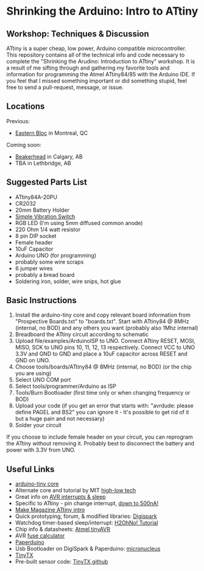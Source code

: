 Shrinking the Arduino: Intro to ATtiny
===============
Workshop: Techniques & Discussion
---------------------------------
ATtiny is a super cheap, low power, Arduino compatible microcontroller. This repository contains all of the technical info and code necessary to complete the "Shrinking the Arudino: Introduction to ATtiny" workshop. It is a result of me sifting through and gathering my favorite tools and information for programming the Atmel ATtiny84/85 with the Arduino IDE. If you feel that I missed something important or did something stupid, feel free to send a pull-request, message, or issue. 

Locations
---------
Previous:
* [Eastern Bloc](http://www.easternbloc.ca) in Montreal, QC

Coming soon:
* [Beakerhead](http://beakerhead.org) in Calgary, AB
* TBA in Lethbridge, AB

Suggested Parts List
--------------------
* ATtiny84A-20PU
* CR2032
* 20mm Battery Holder
* [Simple Vibration Switch](https://www.adafruit.com/products/1766) 
* RGB LED (I'm using 5mm diffused common anode)
* 220 Ohm 1/4 watt resistor
* 8 pin DIP socket
* Female header
* 10uF Capacitor 
* Arduino UNO (for programming)
* probably some wire scraps
* 6 jumper wires
* probably a bread board
* Soldering iron, solder, wire snips, hot glue

Basic Instructions
------------------
1. Install the arduino-tiny core and copy relevant board information from "Prospective Boards.txt" to "boards.txt". Start with ATtiny84 @ 8MHz (internal, no BOD) and any others you want (probably also 1Mhz internal)
2. Breadboard the ATtiny circuit according to schematic
3. Upload file/examples/ArduinoISP to UNO. Connect ATtiny RESET, MOSI, MISO, SCK to UNO pins 10, 11, 12, 13 respectively. Connect VCC to UNO 3.3V and GND to GND and place a 10uF capacitor across RESET and GND on UNO.
4. Choose tools/boards/ATtiny84 @ 8MHz (internal, no BOD) (or the chip you are using)
5. Select UNO COM port
6. Select tools/programmer/Arduino as ISP
7. Tools/Burn Bootloader (first time only or when changing frequency or BOD)
7. Upload your code (if you get an error that starts with: "avrdude: please define PAGEL and BS2" you can ignore it - It's possible to get rid of it but a huge pain and not necessary)
8. Solder your circuit

If you choose to include female header on your circuit, you can reprogram the ATtiny without removing it. Probably best to disconnect the battery and power with 3.3V from UNO. 

Useful Links
------------
* [arduino-tiny core](https://code.google.com/p/arduino-tiny/)
* Alternate core and tutorial by MIT [high-low tech](http://highlowtech.org/?p=1695)
* Great info on [AVR interrupts & sleep](http://www.gammon.com.au/interrupts)
* Specific to ATtiny - pin change interrupt, [down to 500nA!](http://www.gammon.com.au/forum/?id=11488&reply=9#reply9)
* [Make Magazine ATtiny intro](http://youtu.be/30rPt802n1k)
* Quick prototyping, forum, & modified libraries: [Digispark](http://digistump.com/products/1)
* Watchdog timer-based sleep/interrupt: [H2OhNo! Tutorial](https://learn.sparkfun.com/tutorials/h2ohno/low-power-attiny)
* Chip info & datasheets: [Atmel tinyAVR](http://www.atmel.ca/products/microcontrollers/avr/tinyAVR.aspx)
* AVR [fuse calculator](http://www.engbedded.com/fusecalc)
* [Paperduino](http://paperduino.eu/doku.php?id=start)
* Usb Bootloader on DigiSpark & Paperduino: [micronucleus](https://github.com/micronucleus/micronucleus)
* [TinyTX](http://nathan.chantrell.net/tinytx-wireless-sensor/)
* Pre-built sensor code: [TinyTX github](https://github.com/nathanchantrell/TinyTX)
